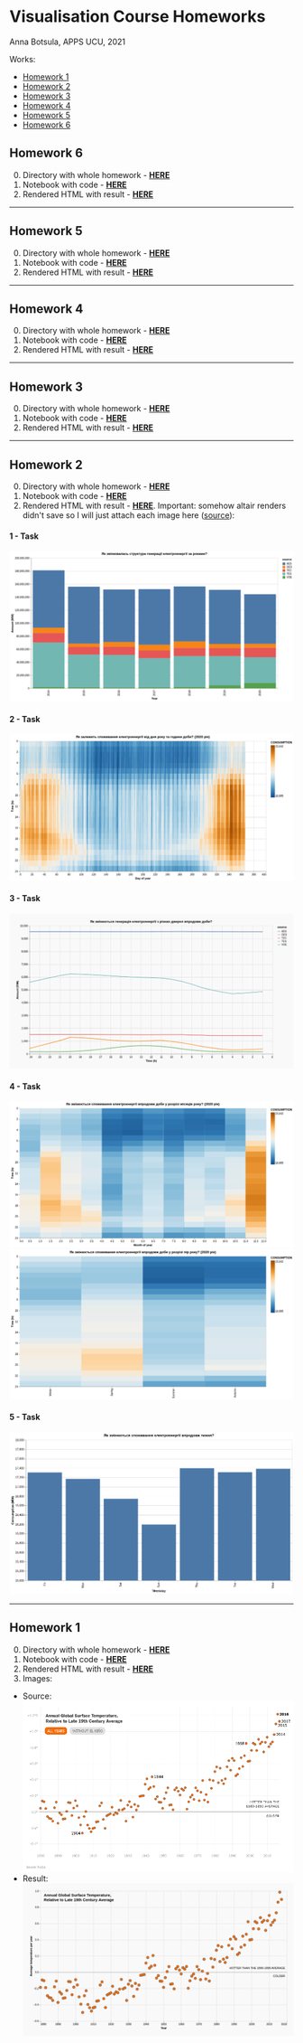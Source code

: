 # Visualisation Course Homeworks
Anna Botsula, APPS UCU, 2021

Works:
- [Homework 1](#homework-1)
- [Homework 2](#homework-2)
- [Homework 3](#homework-3)
- [Homework 4](#homework-4)
- [Homework 5](#homework-5)
- [Homework 6](#homework-6)

## Homework 6

0. Directory with whole homework - [**HERE**](https://github.com/botsula/visualisation_2021/tree/main/hw6)
1. Notebook with code - [**HERE**](https://github.com/botsula/visualisation_2021/blob/main/hw6/homework.ipynb)
2. Rendered HTML with result - [**HERE**](https://htmlpreview.github.io/?https://github.com/botsula/visualisation_2021/blob/main/hw6/homework.html)

-------
## Homework 5

0. Directory with whole homework - [**HERE**](https://github.com/botsula/visualisation_2021/tree/main/hw5)
1. Notebook with code - [**HERE**](https://github.com/botsula/visualisation_2021/blob/main/hw5/homework.ipynb)
2. Rendered HTML with result - [**HERE**](https://htmlpreview.github.io/?https://github.com/botsula/visualisation_2021/blob/main/hw5/homework.html)

-------
## Homework 4

0. Directory with whole homework - [**HERE**](https://github.com/botsula/visualisation_2021/tree/main/hw4)
1. Notebook with code - [**HERE**](https://github.com/botsula/visualisation_2021/blob/main/hw4/homework.ipynb)
2. Rendered HTML with result - [**HERE**](https://htmlpreview.github.io/?https://github.com/botsula/visualisation_2021/blob/main/hw4/homework.html)

-------
## Homework 3

0. Directory with whole homework - [**HERE**](https://github.com/botsula/visualisation_2021/tree/main/hw3)
1. Notebook with code - [**HERE**](https://github.com/botsula/visualisation_2021/blob/main/hw3/homeworrk.ipynb)
2. Rendered HTML with result - [**HERE**](https://htmlpreview.github.io/?https://github.com/botsula/visualisation_2021/blob/main/hw3/homework.html)

----

## Homework 2

0. Directory with whole homework - [**HERE**](https://github.com/botsula/visualisation_2021/tree/main/hw2)
1. Notebook with code - [**HERE**](https://github.com/botsula/visualisation_2021/blob/main/hw2/notebook.ipynb)
2. Rendered HTML with result - [**HERE**](https://raw.githack.com/botsula/visualisation_2021/main/hw2/notebook.html). Important: somehow altair renders didn't save so I will just attach each image here ([source](https://github.com/botsula/visualisation_2021/tree/main/hw2/img)):
#### 1 - Task
![alt text](https://raw.githubusercontent.com/botsula/visualisation_2021/main/hw2/img/visualization1.png)
#### 2 - Task
 ![alt text](https://raw.githubusercontent.com/botsula/visualisation_2021/main/hw2/img/visualization2.png)
#### 3 - Task
 ![alt text](https://raw.githubusercontent.com/botsula/visualisation_2021/main/hw2/img/visualization3.png)
#### 4 - Task
 ![alt text](https://raw.githubusercontent.com/botsula/visualisation_2021/main/hw2/img/visualization4.png)
 ![alt text](https://raw.githubusercontent.com/botsula/visualisation_2021/main/hw2/img/visualization4_1.png)
#### 5 - Task
 ![alt text](https://raw.githubusercontent.com/botsula/visualisation_2021/main/hw2/img/visualization5.png)

----

## Homework 1

0. Directory with whole homework - [**HERE**](https://github.com/botsula/visualisation_2021/tree/main/hw1)
1. Notebook with code - [**HERE**](https://github.com/botsula/visualisation_2021/blob/main/hw1/homework1.ipynb)
2. Rendered HTML with result - [**HERE**](https://raw.githack.com/botsula/visualisation_2021/3ad792f4c9e67c5443e9a88aee506c63abba0ca0/hw1/hw1_botsula.html)
3. Images:
  - Source:
![alt text](https://raw.githubusercontent.com/botsula/visualisation_2021/main/hw1/should_be.png?token=AKYA4PW65EPLO5NULGH2O7DBMLJYM)
  - Result:
 ![alt text](https://raw.githubusercontent.com/botsula/visualisation_2021/main/hw1/result.png)
